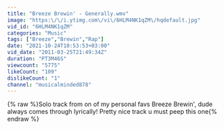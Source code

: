 ```yaml
---
title: "Breeze Brewin' - Generally.wmv"
image: "https:\/\/i.ytimg.com\/vi\/6HLM4NK1qZM\/hqdefault.jpg"
vid_id: "6HLM4NK1qZM"
categories: "Music"
tags: ["Breeze","Brewin","Rap"]
date: "2021-10-24T10:53:53+03:00"
vid_date: "2011-03-25T21:49:34Z"
duration: "PT3M46S"
viewcount: "5775"
likeCount: "109"
dislikeCount: "1"
channel: "musicalminded878"
---
```

{% raw %}Solo track from on of my personal favs Breeze Brewin', dude always comes through lyrically! Pretty nice track u must peep this one{% endraw %}
